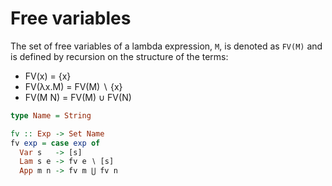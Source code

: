 # Free variables

The set of free variables of a lambda expression, `M`, is denoted as `FV(M)` and is defined by recursion on the structure of the terms:
- FV(x)    = {x}
- FV(λx.M) = FV(M) ∖ {x}
- FV(M N)  = FV(M) ∪ FV(N)


```hs
type Name = String

fv :: Exp -> Set Name
fv exp = case exp of
  Var s   -> [s]
  Lam s e -> fv e ∖ [s]
  App m n -> fv m ⋃ fv n
```
